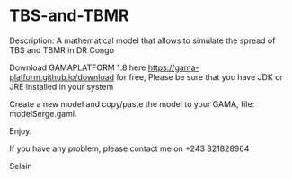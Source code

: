 # TBS-and-TBMR
Description: A mathematical model that allows to simulate the spread of TBS and TBMR in DR Congo

Download GAMAPLATFORM 1.8 here https://gama-platform.github.io/download for free, Please be sure that you have JDK or JRE installed in your system

Create a new model and copy/paste the model to your GAMA, file: modelSerge.gaml.

Enjoy.

If you have any problem, please contact me on +243 821828964

Selain
